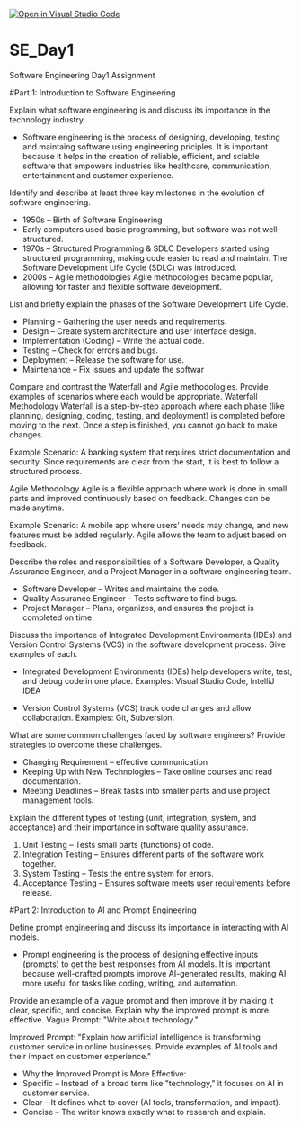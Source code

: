 [![Open in Visual Studio Code](https://classroom.github.com/assets/open-in-vscode-2e0aaae1b6195c2367325f4f02e2d04e9abb55f0b24a779b69b11b9e10269abc.svg)](https://classroom.github.com/online_ide?assignment_repo_id=18379337&assignment_repo_type=AssignmentRepo)
# SE_Day1
Software Engineering Day1 Assignment

#Part 1: Introduction to Software Engineering

Explain what software engineering is and discuss its importance in the technology industry.
- Software engineering is the process of designing, developing, testing and maintaing software using engineering priciples. It is important because it helps in the creation of reliable, efficient, and sclable software that empowers industries like healthcare, communication, entertainment and customer experience. 

Identify and describe at least three key milestones in the evolution of software engineering.
- 1950s – Birth of Software Engineering
- Early computers used basic programming, but software was not well-structured.
- 1970s – Structured Programming & SDLC
   Developers started using structured programming, making code easier to read and maintain. The Software Development Life Cycle (SDLC) was introduced.
- 2000s – Agile methodologies
   Agile methodologies became popular, allowing for faster and flexible software development. 


List and briefly explain the phases of the Software Development Life Cycle.
- Planning – Gathering the user needs and requirements.
- Design – Create system architecture and user interface design.
- Implementation (Coding) – Write the actual code.
- Testing – Check for errors and bugs.
- Deployment – Release the software for use.
- Maintenance – Fix issues and update the softwar

Compare and contrast the Waterfall and Agile methodologies. Provide examples of scenarios where each would be appropriate.
Waterfall Methodology
Waterfall is a step-by-step approach where each phase (like planning, designing, coding, testing, and deployment) is completed before moving to the next. Once a step is finished, you cannot go back to make changes.

Example Scenario:
A banking system that requires strict documentation and security. Since requirements are clear from the start, it is best to follow a structured process.

Agile Methodology
Agile is a flexible approach where work is done in small parts and improved continuously based on feedback. Changes can be made anytime.

Example Scenario:
A mobile app where users' needs may change, and new features must be added regularly. Agile allows the team to adjust based on feedback.

Describe the roles and responsibilities of a Software Developer, a Quality Assurance Engineer, and a Project Manager in a software engineering team.
- Software Developer – Writes and maintains the code.
- Quality Assurance Engineer – Tests software to find bugs.
- Project Manager – Plans, organizes, and ensures the project is completed on time.

Discuss the importance of Integrated Development Environments (IDEs) and Version Control Systems (VCS) in the software development process. Give examples of each.
- Integrated Development Environments (IDEs) help developers write, test, and debug code in one place.
Examples: Visual Studio Code, IntelliJ IDEA

- Version Control Systems (VCS) track code changes and allow collaboration.
Examples: Git, Subversion.

What are some common challenges faced by software engineers? Provide strategies to overcome these challenges.
- Changing Requirement – effective communication
- Keeping Up with New Technologies – Take online courses and read documentation.
- Meeting Deadlines – Break tasks into smaller parts and use project management tools.


Explain the different types of testing (unit, integration, system, and acceptance) and their importance in software quality assurance.
1. Unit Testing – Tests small parts (functions) of code.
2. Integration Testing – Ensures different parts of the software work together.
3. System Testing – Tests the entire system for errors.
4. Acceptance Testing – Ensures software meets user requirements before release.

#Part 2: Introduction to AI and Prompt Engineering


Define prompt engineering and discuss its importance in interacting with AI models.
- Prompt engineering is the process of designing effective inputs (prompts) to get the best responses from AI models. It is important because well-crafted prompts improve AI-generated results, making AI more useful for tasks like coding, writing, and automation.

Provide an example of a vague prompt and then improve it by making it clear, specific, and concise. Explain why the improved prompt is more effective.
Vague Prompt:
"Write about technology."

Improved Prompt:
"Explain how artificial intelligence is transforming customer service in online businesses. Provide examples of AI tools and their impact on customer experience."

- Why the Improved Prompt is More Effective:
- Specific  – Instead of a broad term like "technology," it focuses on AI in customer service.
- Clear  – It defines what to cover (AI tools, transformation, and impact).
- Concise  – The writer knows exactly what to research and explain.
